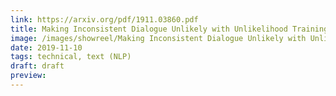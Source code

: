 ```yaml
---
link: https://arxiv.org/pdf/1911.03860.pdf
title: Making Inconsistent Dialogue Unlikely with Unlikelihood Training
image: /images/showreel/Making Inconsistent Dialogue Unlikely with Unlikelihood Training.jpg
date: 2019-11-10
tags: technical, text (NLP)
draft: draft
preview:
---
```



